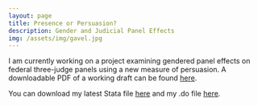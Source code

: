 ```yaml
---
layout: page
title: Presence or Persuasion?
description: Gender and Judicial Panel Effects
img: /assets/img/gavel.jpg
---
```


I am currently working on a project examining gendered panel effects on federal three-judge panels using a new measure of persuasion. A downloadable PDF of a working draft can be found <a href="/assets/presence or persuasion.pdf">here</a>.

You can download my latest Stata file <a href="/assets/panel.dta">here</a> and my .do file <a href="/assets/data1.do">here</a>.
